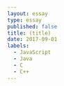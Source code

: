 ```yaml
---
layout: essay
type: essay
published: false
title: (title)
date: 2017-09-01
labels:
  - JavaScript
  - Java
  - C
  - C++
---
```

